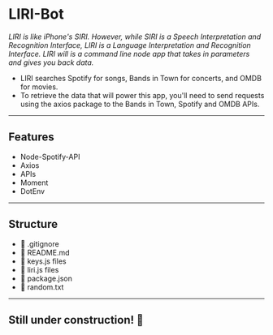 # LIRI-Bot

_LIRI is like iPhone's SIRI. However, while SIRI is a Speech Interpretation and Recognition Interface, LIRI is a Language Interpretation and Recognition Interface. LIRI will is a command line node app that takes in parameters and gives you back data._
- LIRI searches Spotify for songs, Bands in Town for concerts, and OMDB for movies.
- To retrieve the data that will power this app, you'll need to send requests using the axios package to the Bands in Town, Spotify           and OMDB APIs.

-----------------------------------------------------------------------------------------------------------------------------------------
## Features

- Node-Spotify-API
- Axios
- APIs
- Moment
- DotEnv
-----------------------------------------------------------------------------------------------------------------------------------------
## Structure

- :page_facing_up: .gitignore
- :page_facing_up: README.md
- :page_facing_up: keys.js	files
- :page_facing_up: liri.js	files
- :page_facing_up: package.json
- :page_facing_up: random.txt
----------------------------------------------------------------------------------------------------------------------------------------

## Still under construction! :construction:
